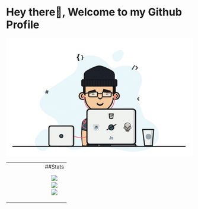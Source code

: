 # Hey there👋, Welcome to my Github Profile
<img src="https://github.com/smruti4u/smruti4u/blob/main/banner2.gif"/>




<table width="100%" >

 <tr>
    <td width="60%">
     

     
</td>
    <td>
  ##Stats
<p align="center">
  <img width="100%" src="https://github-readme-stats.vercel.app/api?username=smruti4u&theme=algolia&show_icons=true&bg_color=transparent&title_color=navy&text_color=black" />
 </br>
  <img width="100%" src="https://github-readme-streak-stats.herokuapp.com/?user=smruti4u"/>
 </br>
  <img width="100%" src="https://github-readme-stats.vercel.app/api/top-langs/?username=smruti4u&exclude_repo=Portfolio,HomePal&langs_count=7&layout=compact&bg_color=transparent" />
</p>
     
  </td>
 </tr>
</table>







